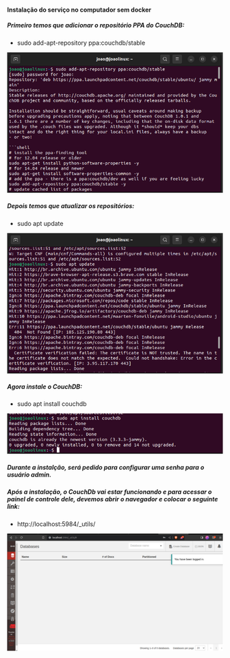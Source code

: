 #### Instalação do serviço no computador sem docker

##### Primeiro temos que adicionar o repositório PPA do CouchDB:
- sudo add-apt-repository ppa:couchdb/stable

![](print1.png)

##### Depois temos que atualizar os repositórios:
- sudo apt update

![](print2.png)

##### Agora instale o CouchDB:
- sudo apt install couchdb

![](print3.png)

##### Durante a instalção, será pedido para configurar uma senha para o usuário admin.

##### Após a instalação, o CouchDb vai estar funcionando e para acessar o painel de controle dele, devemos abrir o navegador e colocar o seguinte link:
- http://localhost:5984/_utils/

![](print4.png)
